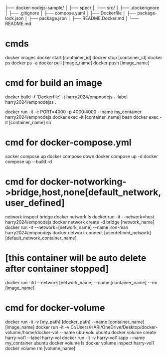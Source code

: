 ├── docker-nodejs-sample/
│ ├── spec/
│ ├── src/
│ ├── .dockerignore
│ ├── .gitignore
│ ├── compose.yaml
│ ├── Dockerfile
│ ├── package-lock.json
│ ├── package.json
│ ├── README.Docker.md
│ └── README.md

# cmds

docker images
docker start [container_id]
docker stop [container_id]
docker ps
docker ps -a
docker pull [image_name]
docker push [image_name]

# cmd for build an image

docker build -f 'Dockerfile' -t harry2024/empnodejs --label harry2024/empnodejss .

docker run -it -e PORT=4000 -p 4000:4000 --name my_container harry2024/empnodejs
docker exec -it [container_name] bash
docker exec -it [container_name] sh

# cmd for docker-compose.yml

socker compose up
docker compose down
docker compose up -d
docker compose up --build -d

# cmd for docker-notworking->bridge,host,none[default_network,user_defined]

network inspect bridge
docker network ls
docker run -it --network=host harry2024/empnodejs
docker network create -d bridge [network_name]
docker run -it --network=[network_name] --name iron-man harry2024/empnodejs
docker network connect [userdefined_network] [default_network_container_name]

# [this container will be auto delete after container stopped]

docker run -itd --network [network_name] --name [container_name] --rm [image_name]

# cmd for docker-volume

docker run -it -v [my_path]:[docker_path] --name [container_name] [image_name]
docker run -it -v C:/Users/HARI/OneDrive/Desktop/docker-volume:/home/docker-vol --name ubu-volu ubuntu
docker volume create harry-vol1 --label harry-vol
docker run -it -v harry-vol1:/app --name my_container ubuntu
docker volume ls
docker volume inspect harry-vol1
docker volume rm [volume_name]
